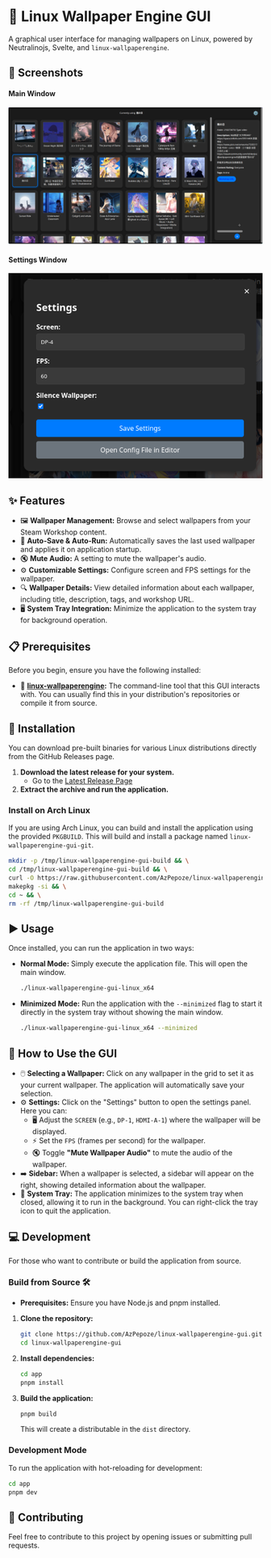 # 🐧 Linux Wallpaper Engine GUI

A graphical user interface for managing wallpapers on Linux, powered by Neutralinojs, Svelte, and `linux-wallpaperengine`.

## 📸 Screenshots

#### Main Window

![Main Window](imgs/main.png)

#### Settings Window

![Settings Window](imgs/setting.png)

## ✨ Features

- 🖼️ **Wallpaper Management:** Browse and select wallpapers from your Steam Workshop content.
- 💾 **Auto-Save & Auto-Run:** Automatically saves the last used wallpaper and applies it on application startup.
- 🔇 **Mute Audio:** A setting to mute the wallpaper's audio.
- ⚙️ **Customizable Settings:** Configure screen and FPS settings for the wallpaper.
- 🔍 **Wallpaper Details:** View detailed information about each wallpaper, including title, description, tags, and workshop URL.
- 🖥️ **System Tray Integration:** Minimize the application to the system tray for background operation.

## 📋 Prerequisites

Before you begin, ensure you have the following installed:

- 🐧 **[linux-wallpaperengine](https://github.com/Almamu/linux-wallpaperengine):** The command-line tool that this GUI interacts with. You can usually find this in your distribution's repositories or compile it from source.

## 🚀 Installation

You can download pre-built binaries for various Linux distributions directly from the GitHub Releases page.

1.  **Download the latest release for your system.**
    -   Go to the [Latest Release Page](https://github.com/AzPepoze/linux-wallpaperengine-gui/releases/latest)
2.  **Extract the archive and run the application.**

### Install on Arch Linux

If you are using Arch Linux, you can build and install the application using the provided `PKGBUILD`. This will build and install a package named `linux-wallpaperengine-gui-git`.

```bash
mkdir -p /tmp/linux-wallpaperengine-gui-build && \
cd /tmp/linux-wallpaperengine-gui-build && \
curl -O https://raw.githubusercontent.com/AzPepoze/linux-wallpaperengine-gui/main/installer/PKGBUILD && \
makepkg -si && \
cd ~ && \
rm -rf /tmp/linux-wallpaperengine-gui-build
```

## ▶️ Usage

Once installed, you can run the application in two ways:

-   **Normal Mode:** Simply execute the application file. This will open the main window.
    ```bash
    ./linux-wallpaperengine-gui-linux_x64
    ```
-   **Minimized Mode:** Run the application with the `--minimized` flag to start it directly in the system tray without showing the main window.
    ```bash
    ./linux-wallpaperengine-gui-linux_x64 --minimized
    ```

## 📖 How to Use the GUI

-   🖱️ **Selecting a Wallpaper:** Click on any wallpaper in the grid to set it as your current wallpaper. The application will automatically save your selection.
-   ⚙️ **Settings:** Click on the "Settings" button to open the settings panel. Here you can:
    -   🖥️ Adjust the `SCREEN` (e.g., `DP-1`, `HDMI-A-1`) where the wallpaper will be displayed.
    -   ⚡ Set the `FPS` (frames per second) for the wallpaper.
    -   🔇 Toggle **"Mute Wallpaper Audio"** to mute the audio of the wallpaper.
-   ➡️ **Sidebar:** When a wallpaper is selected, a sidebar will appear on the right, showing detailed information about the wallpaper.
-   🔽 **System Tray:** The application minimizes to the system tray when closed, allowing it to run in the background. You can right-click the tray icon to quit the application.

## 💻 Development

For those who want to contribute or build the application from source.

### Build from Source 🛠️

-   **Prerequisites:** Ensure you have Node.js and pnpm installed.

1.  **Clone the repository:**
    ```bash
    git clone https://github.com/AzPepoze/linux-wallpaperengine-gui.git
    cd linux-wallpaperengine-gui
    ```
2.  **Install dependencies:**
    ```bash
    cd app
    pnpm install
    ```
3.  **Build the application:**
    ```bash
    pnpm build
    ```
    This will create a distributable in the `dist` directory.

### Development Mode

To run the application with hot-reloading for development:

```bash
cd app
pnpm dev
```

## 🤝 Contributing

Feel free to contribute to this project by opening issues or submitting pull requests.
